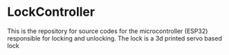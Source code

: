 # LockController
This is the repository for source codes for the microcontroller (ESP32) responsible for locking and unlocking. The lock is a 3d printed servo based lock 
